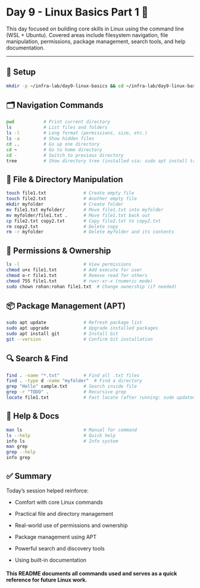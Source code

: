 # Day 9 - Linux Basics Part 1 🐧

This day focused on building core skills in Linux using the command line (WSL + Ubuntu). Covered areas include filesystem navigation, file manipulation, permissions, package management, search tools, and help documentation.

---

## 📁 Setup

```bash
mkdir -p ~/infra-lab/day9-linux-basics && cd ~/infra-lab/day9-linux-basics
```

## 🗂️ Navigation Commands
```bash
pwd           # Print current directory
ls            # List files and folders
ls -l         # Long format (permissions, size, etc.)
ls -a         # Show hidden files
cd ..         # Go up one directory
cd ~          # Go to home directory
cd -          # Switch to previous directory
tree          # Show directory tree (installed via: sudo apt install tree or snap)
```

## 📄 File & Directory Manipulation
```bash
touch file1.txt              # Create empty file
touch file2.txt              # Another empty file
mkdir myfolder               # Create folder
mv file1.txt myfolder/       # Move file1.txt into myfolder
mv myfolder/file1.txt .      # Move file1.txt back out
cp file2.txt copy2.txt       # Copy file2.txt to copy2.txt
rm copy2.txt                 # Delete copy
rm -r myfolder               # Delete myfolder and its contents
```

## 🔐 Permissions & Ownership
```bash
ls -l                        # View permissions
chmod u+x file1.txt          # Add execute for user
chmod o-r file1.txt          # Remove read for others
chmod 755 file1.txt          # rwxr-xr-x (numeric mode)
sudo chown rohan:rohan file1.txt  # Change ownership (if needed)
```

## 📦 Package Management (APT)
```bash
sudo apt update              # Refresh package list
sudo apt upgrade             # Upgrade installed packages
sudo apt install git         # Install Git
git --version                # Confirm Git installation
```

## 🔍 Search & Find
```bash
find . -name "*.txt"         # Find all .txt files
find . -type d -name "myfolder"  # Find a directory
grep "Hello" sample.txt      # Search inside file
grep -r "TODO" .             # Recursive grep
locate file1.txt             # Fast locate (after running: sudo updatedb)
```

## 📑 Help & Docs
```bash
man ls                       # Manual for command
ls --help                    # Quick help
info ls                      # Info system
man grep
grep --help
info grep
```

## ✅ Summary
Today’s session helped reinforce:

- Comfort with core Linux commands

- Practical file and directory management

- Real-world use of permissions and ownership

- Package management using APT

- Powerful search and discovery tools

- Using built-in documentation

#### This README documents all commands used and serves as a quick reference for future Linux work.